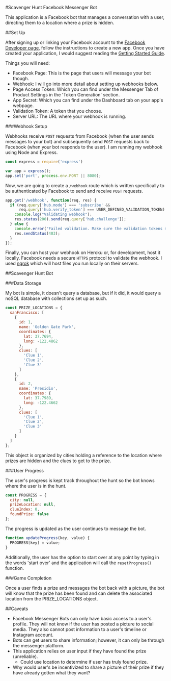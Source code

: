#Scavenger Hunt Facebook Messenger Bot

This application is a Facebook bot that manages a conversation with a user, directing them to a location where a prize is hidden.

##Set Up

After signing up or linking your Facebook account to the [Facebook Developer page](https://developers.facebook.com/), follow the instructions to create a new app. Once you have created your application, I would suggest reading the [Getting Started Guide](https://developers.facebook.com/docs/messenger-platform/guides/quick-start).

Things you will need:
- Facebook Page: This is the page that users will message your bot though.
- Webhook: I will go into more detail about setting up webhooks below.
- Page Access Token: Which you can find under the Messenger Tab of Product Settings in the 'Token Generation' section.
- App Secret: Which you can find under the Dashboard tab on your app's webpage.
- Validation Token: A token that you choose.
- Server URL: The URL where your webhook is running.

###Webhook Setup

Webhooks receive `POST` requests from Facebook (when the user sends messages to your bot) and subsequently send `POST` requests back to Facebook (when your bot responds to the user). I am running my webhook using Node and Express.

```javascript
const express = require('express')

var app = express();
app.set('port', process.env.PORT || 8080);
```

Now, we are going to create a `/webhook` route which is written specifically to be authenticated by Facebook to send and receive `POST` requests.

```javascript
app.get('/webhook', function(req, res) {
  if (req.query['hub.mode'] === 'subscribe' &&
      req.query['hub.verify_token'] === USER_DEFINED_VALIDATION_TOKEN) {
    console.log("Validating webhook");
    res.status(200).send(req.query['hub.challenge']);
  } else {
    console.error("Failed validation. Make sure the validation tokens match.");
    res.sendStatus(403);
  }
});
```

Finally, you can host your webhook on Heroku or, for development, host it locally. Facebook needs a secure `HTTPS` protocol to validate the webhook. I used [ngrok](https://ngrok.com/) which will host files you run locally on their servers.

##Scavenger Hunt Bot

###Data Storage

My bot is simple, it doesn't query a database, but if it did, it would query a noSQL database with collections set up as such.

```javascript
const PRIZE_LOCATIONS = {
  sanFrancisco: [
    {
      id: 1,
      name: 'Golden Gate Park',
      coordinates: {
        lat: 37.7694,
        long: -122.4862
      },
      clues: [
        'Clue 1',
        'Clue 2',
        'Clue 3'
      ]
    },
    {
      id: 2,
      name: 'Presidio',
      coordinates: {
        lat: 37.7989,
        long: -122.4662
      },
      clues: [
        'Clue 1',
        'Clue 2',
        'Clue 3'
      ]
    }
  ]
};
```

This object is organized by cities holding a reference to the location where prizes are hidden and the clues to get to the prize.

###User Progress

The user's progress is kept track throughout the hunt so the bot knows where the user is in the hunt.

```javascript
const PROGRESS = {
  city: null,
  prizeLocation: null,
  clueIndex: 0,
  foundPrize: false
};
```

The progress is updated as the user continues to message the bot.

```javascript
function updateProgress(key, value) {
  PROGRESS[key] = value;
}
```

Additionally, the user has the option to start over at any point by typing in the words 'start over' and the application will call the `resetProgress()` function.

###Game Completion

Once a user finds a prize and messages the bot back with a picture, the bot will know that the prize has been found and can delete the associated location from the PRIZE_LOCATIONS object.

##Caveats
- Facebook Messenger Bots can only have basic access to a user's profile. They will not know if the user has posted a picture to social media. They also cannot post information to a user's timeline or Instagram account.
- Bots can get users to share information; however, it can only be through the messenger platform.
- This application relies on user input if they have found the prize (unreliable).
  - Could use location to determine if user has truly found prize.
- Why would user's be incentivized to share a picture of their prize if they have already gotten what they want?
